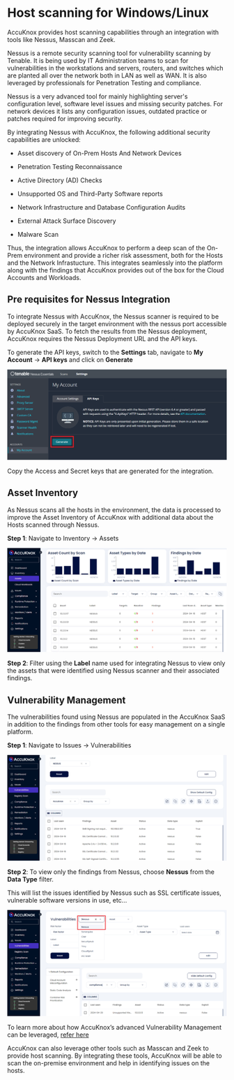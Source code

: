 # Host scanning for Windows/Linux

AccuKnox provides host scanning capabilities through an integration with tools like Nessus, Masscan and Zeek.

Nessus is a remote security scanning tool for vulnerability scanning by Tenable. It is being used by IT Administration teams to scan for vulnerabilities in the workstations and servers, routers, and switches which are planted all over the network both in LAN as well as WAN. It is also leveraged by professionals for Penetration Testing and compliance.

Nessus is a very advanced tool for mainly highlighting server's configuration level, software level issues and missing security patches. For network devices it lists any configuration issues, outdated practice or patches required for improving security.

By integrating Nessus with AccuKnox, the following additional security capabilities are unlocked:

- Asset discovery of On-Prem Hosts And Network Devices

- Penetration Testing Reconnaissance

- Active Directory (AD) Checks

- Unsupported OS and Third-Party Software reports

- Network Infrastructure and Database Configuration Audits

- External Attack Surface Discovery

- Malware Scan

Thus, the integration allows AccuKnox to perform a deep scan of the On-Prem environment and provide a richer risk assessment, both for the Hosts and the Network Infrastucture. This integrates seamlessly into the platform along with the findings that AccuKnox provides out of the box for the Cloud Accounts and Workloads.

## Pre requisites for Nessus Integration

To integrate Nessus with AccuKnox, the Nessus scanner is required to be deployed securely in the target environment with the nessus port accessible by AccuKnox SaaS. To fetch the results from the Nessus deployment, AccuKnox requires the Nessus Deployment URL and the API keys.

To generate the API keys, switch to the **Settings** tab, navigate to **My Account** → **API keys** and click on **Generate**

![alt](images/host-sec/nessus-api.png)

Copy the Access and Secret keys that are generated for the integration.

## Asset Inventory

As Nessus scans all the hosts in the environment, the data is processed to improve the Asset Inventory of AccuKnox with additional data about the Hosts scanned through Nessus.

**Step 1**: Navigate to Inventory → Assets

![alt](images/host-sec/inventory.png)

**Step 2**: Filter using the **Label** name used for integrating Nessus to view only the assets that were identified using Nessus scanner and their associated findings.

## Vulnerability Management

The vulnerabilities found using Nessus are populated in the AccuKnox SaaS in addition to the findings from other tools for easy management on a single platform.

**Step 1**: Navigate to Issues → Vulnerabilities

![alt](images/host-sec/vuln-list.png)

**Step 2**: To view only the findings from Nessus, choose **Nessus** from the **Data Type** filter.

This will list the issues identified by Nessus such as SSL certificate issues, vulnerable software versions in use, etc…

![alt](images/host-sec/vuln-filter.png)

To learn more about how AccuKnox’s advanced Vulnerability Management can be leveraged, [refer here](./vulnerability.md)

AccuKnox can also leverage other tools such as Masscan and Zeek to provide host scanning. By integrating these tools, AccuKnox will be able to scan the on-premise environment and help in identifying issues on the hosts.

<!-- Masscan helps red teamers doing offensive research (penetration testing) as well as blue teamers and IT managers doing defensive research (to find attack vectors within the network).

Zeek is a Network Security Monitor (NSM) to support detection and investigations of suspicious or malicious activity. Zeek also supports a wide range of traffic analysis tasks beyond the security domain, including performance measurement and troubleshooting. -->
